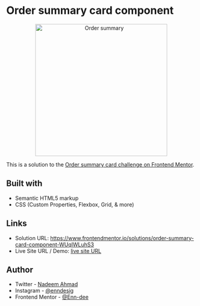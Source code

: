 # Order summary card component

<p align="center">
  <a href="https://ibb.co/k6dw4Cd"><img src="https://i.ibb.co/Dgqv92q/mobile.png" alt="Order summary" width="350" border="0"></a>
</p>

This is a solution to the [Order summary card challenge on Frontend Mentor](https://www.frontendmentor.io/challenges/order-summary-component-QlPmajDUj).

## Built with

- Semantic HTML5 markup
- CSS (Custom Properties, Flexbox, Grid, & more)

## Links

- Solution URL: https://www.frontendmentor.io/solutions/order-summary-card-component-WUqIWLuhS3
- Live Site URL / Demo: [live site URL](https://enn-dee.github.io/order-summary-component-main//)

## Author

- Twitter - [Nadeem Ahmad](https://twitter.com/Nadeem__dev)
- Instagram - [@enndesig](https://instagram.com/enndesig)
- Frontend Mentor - [@Enn-dee](https://www.frontendmentor.io/profile/enn-dee)